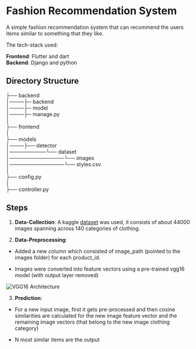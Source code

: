 
# Fashion Recommendation System

A simple fashion recommendation system that can recommend the users items similar to something that they like.

The tech-stack used:

**Frontend**: Flutter and dart <br>
**Backend**: Django and python



## Directory Structure

├── backend <br>
│────├─ backend <br>
│────├─ model <br>
│────├─ manage.py <br>
│   
├── frontend <br>
│   
├── models <br>
│────├── detector <br>
│──────────└── dataset <br>
│───────────────└── images <br>
│───────────────└── styles.csv <br>
│     
├── config.py <br>
│   
├── controller.py <br>
## Steps

1. **Data-Collection**: A kaggle [dataset](https://www.kaggle.com/datasets/paramaggarwal/fashion-product-images-small) was used, it consists of about 44000 images spanning across 140 categories of clothing.

2. **Data-Preprocessing**: 

- Added a new column which consisted of image_path (pointed to the images folder) for each product_id.

- Images were converted into feature vectors using a pre-trained vgg16 model (with output layer removed)

![VGG16 Architecture](https://media.geeksforgeeks.org/wp-content/uploads/20200219152327/conv-layers-vgg16.jpg)


3. **Prediction**:

- For a new input image, first it gets pre-processed and then cosine similarities are calculated for the new image feature vector and the remaining image vectors (that belong to the new image clothing category)

- N most similar items are the output

